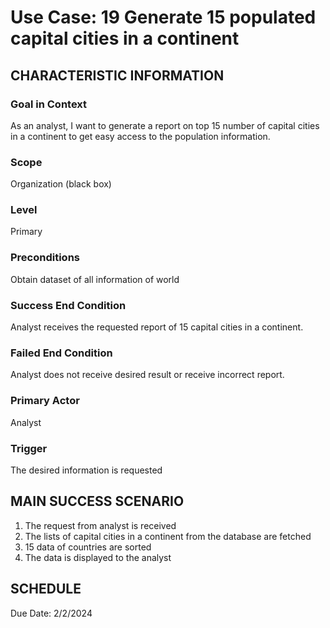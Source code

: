 
# Use Case: 19	Generate 15 populated capital cities in a continent

## CHARACTERISTIC INFORMATION
### Goal in Context
As an analyst, I want to generate a report on top 15 number of capital cities in a continent to get easy access to the population information.
### Scope
Organization (black box)
### Level
Primary
### Preconditions
Obtain dataset of all information of world
### Success End Condition
Analyst receives the requested report of 15 capital cities in a continent.
### Failed End Condition
Analyst does not receive desired result or receive incorrect report.
### Primary Actor
Analyst
### Trigger
The desired information is requested

## MAIN SUCCESS SCENARIO

1.  The request from analyst is received
2.  The lists of capital cities in a continent from the database are fetched
3.  15 data of countries are sorted
4.  The data is displayed to the analyst

## SCHEDULE
Due Date: 2/2/2024

